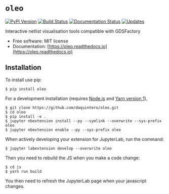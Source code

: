 # `oleo`

[![PyPI Version](https://img.shields.io/pypi/v/oleo.svg)](https://pypi.python.org/pypi/oleo)
[![Build Status](https://img.shields.io/travis/daquintero/oleo.svg)](https://travis-ci.com/daquintero/oleo)
[![Documentation Status](https://readthedocs.org/projects/oleo/badge/?version=latest)](https://oleo.readthedocs.io/en/latest/?version=latest)
[![Updates](https://pyup.io/repos/github/daquintero/oleo/shield.svg)](https://pyup.io/repos/github/daquintero/oleo/)

Interactive netlist visualisation tools compatible with GDSFactory

- Free software: MIT license
- Documentation: [https://oleo.readthedocs.io](https://oleo.readthedocs.io)

## Installation

To install use pip:

    $ pip install oleo

For a development installation (requires [Node.js](https://nodejs.org) and [Yarn version 1](https://classic.yarnpkg.com/)),

    $ git clone https://github.com/daquintero/oleo.git
    $ cd oleo
    $ pip install -e .
    $ jupyter nbextension install --py --symlink --overwrite --sys-prefix oleo
    $ jupyter nbextension enable --py --sys-prefix oleo

When actively developing your extension for JupyterLab, run the command:

    $ jupyter labextension develop --overwrite oleo

Then you need to rebuild the JS when you make a code change:

    $ cd js
    $ yarn run build

You then need to refresh the JupyterLab page when your javascript changes.
